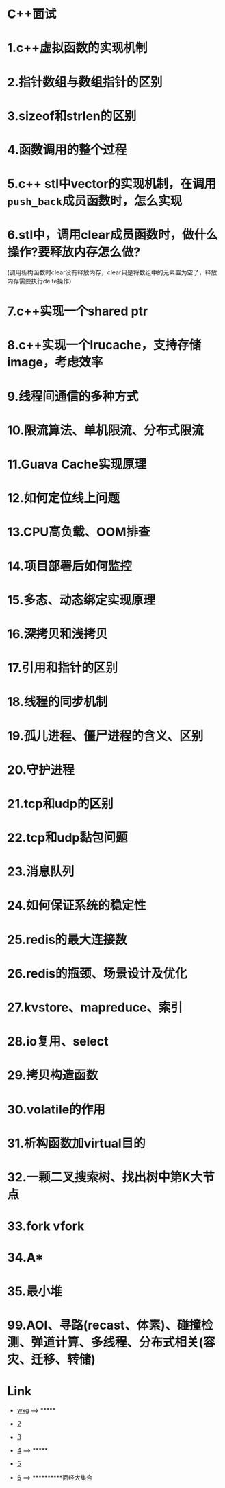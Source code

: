 # C++面试

# 1.c++虚拟函数的实现机制


# 2.指针数组与数组指针的区别


# 3.sizeof和strlen的区别


# 4.函数调用的整个过程


# 5.c++ stl中vector的实现机制，在调用```push_back```成员函数时，怎么实现


# 6.stl中，调用clear成员函数时，做什么操作?要释放内存怎么做?
(调用析构函数时clear没有释放内存，clear只是将数组中的元素置为空了，释放内存需要执行delte操作)


# 7.c++实现一个shared ptr


# 8.c++实现一个lrucache，支持存储image，考虑效率
	

# 9.线程间通信的多种方式


# 10.限流算法、单机限流、分布式限流


# 11.Guava Cache实现原理


# 12.如何定位线上问题


# 13.CPU高负载、OOM排查


# 14.项目部署后如何监控


# 15.多态、动态绑定实现原理


# 16.深拷贝和浅拷贝


# 17.引用和指针的区别


# 18.线程的同步机制
	


# 19.孤儿进程、僵尸进程的含义、区别


# 20.守护进程


# 21.tcp和udp的区别



# 22.tcp和udp黏包问题


# 23.消息队列


# 24.如何保证系统的稳定性


# 25.redis的最大连接数


# 26.redis的瓶颈、场景设计及优化


# 27.kvstore、mapreduce、索引


# 28.io复用、select


# 29.拷贝构造函数


# 30.volatile的作用


# 31.析构函数加virtual目的


# 32.一颗二叉搜索树、找出树中第K大节点


# 33.fork vfork


# 34.A*


# 35.最小堆



# 99.AOI、寻路(recast、体素)、碰撞检测、弹道计算、多线程、分布式相关(容灾、迁移、转储)


# Link
	
* [wxg](https://zhuanlan.zhihu.com/p/36102477) ==> *****

* [2](https://zhuanlan.zhihu.com/p/36044535)

* [3](https://zhuanlan.zhihu.com/p/34965403)

* [4](https://zhuanlan.zhihu.com/p/33689568) ==> *****

* [5](https://zhuanlan.zhihu.com/p/39425491)

* [6](https://zhuanlan.zhihu.com/p/36884498) ==> **********面经大集合
